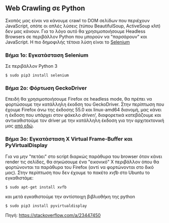 ## Web Crawling σε Python

Σκοπός μας είναι να κάνουμε crawl το DOM σελίδων που περιέχουν JavaScript, οπότε οι απλές λύσεις (τύπου BeautifulSoup, ActiveSoup κλπ) δεν μας κάνουν. Για το λόγο αυτό θα χρησιμοποιήσουμε Headless Browsers σε περιβάλλον Python που μπορούν να "παρσάρουν" και JavaScript. Η πιο δημοφιλής τέτοια λύση είναι το [Selenium](http://www.seleniumhq.org/) 

### Βήμα 1ο: Εγκατάσταση Selenium

Σε περιβάλλον Python 3

```angular2html
$ sudo pip3 install selenium
```

### Βήμα 2ο: Φόρτωση GeckoDriver

Επειδή θα χρησιμοποιήσουμε Firefox σε headless mode, θα πρέπει να φορτώσουμε την κατάλληλη έκοδση του GeckoDriver. Στην περίπτωση που έχουμε Firefox άνω της έκδοσης 55.0 και linux-amd64 διανομή, μας κάνει η έκδοση που υπάρχει στον φάκελο *driver/*, διαφορετικά κατεβάζουμε και αντικαθιστούμε τον driver με την κατάλληλη έκδοση για την αρχιτεκτονική μας [από εδώ](https://github.com/mozilla/geckodriver/releases).

### Bήμα 3ο: Εγκατάσταση Χ Virtual Frame-Buffer και PyVirtualDisplay

Για να μην "πετάει" στο script διαρκώς παράθυρα του browser όταν κάνει render τις σελίδες, θα σηκώσουμε ένα "εικονικό" X περιβάλλον όπου θα φορτώνονται τα παράθυρα του Firefox (αντί να φορτώνονται στο δικό μας). Στην περίπτωση που δεν έχουμε το πακέτο *xvfb* στο Ubuntu το εγκαθιστάμε:

```angular2html
$ sudo apt-get install xvfb
```

και μετά εγκαθιστούμε την αντίστοιχη βιβλιοθήκη της python

```angular2html
$ sudo pip3 install pyvirtualdisplay
```

Πηγή: https://stackoverflow.com/a/23447450